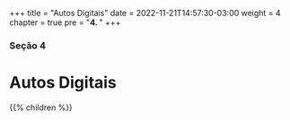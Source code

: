 +++
title = "Autos Digitais"
date = 2022-11-21T14:57:30-03:00
weight = 4
chapter = true
pre = "<b>4. </b>"
+++

### Seção 4

# Autos Digitais

{{% children  %}}